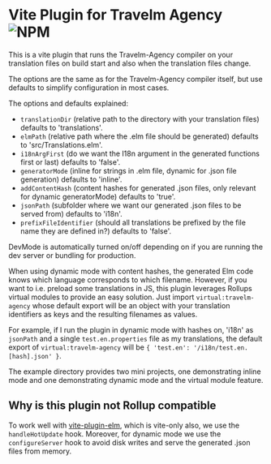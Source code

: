 # Vite Plugin for Travelm Agency ![NPM](https://img.shields.io/npm/v/vite-plugin-travelm-agency)

This is a vite plugin that runs the Travelm-Agency compiler on your translation files
on build start and also when the translation files change.

The options are the same as for the Travelm-Agency compiler itself, but use defaults to simplify configuration in most cases.

The options and defaults explained:

- `translationDir` (relative path to the directory with your translation files) defaults to 'translations'.
- `elmPath` (relative path where the .elm file should be generated) defaults to 'src/Translations.elm'.
- `i18nArgFirst` (do we want the I18n argument in the generated functions first or last) defaults to 'false'.
- `generatorMode` (inline for strings in .elm file, dynamic for .json file generation) defaults to 'inline'.
- `addContentHash` (content hashes for generated .json files, only relevant for dynamic generatorMode) defaults to 'true'.
- `jsonPath` (subfolder where we want our generated .json files to be served from) defaults to 'i18n'.
- `prefixFileIdentifier` (should all translations be prefixed by the file name they are defined in?) defaults to 'false'.

DevMode is automatically turned on/off depending on if you are running the dev server
or bundling for production.

When using dynamic mode with content hashes, the generated Elm code knows which language corresponds to which filename.
However, if you want to i.e. preload some translations in JS, this plugin leverages Rollups virtual modules to provide an easy solution.
Just import `virtual:travelm-agency` whose default export will be an object with your translation identifiers as keys and the
resulting filenames as values.

For example, if I run the plugin in dynamic mode with hashes on, 'i18n' as `jsonPath` and a single `test.en.properties` file
as my translations, the default export of `virtual:travelm-agency` will be
`{ 'test.en': '/i18n/test.en.[hash].json' }`.

The example directory provides two mini projects, one demonstrating inline mode and one demonstrating dynamic mode and the
virtual module feature.

## Why is this plugin not Rollup compatible

To work well with [vite-plugin-elm](https://github.com/hmsk/vite-plugin-elm), which is vite-only also,
we use the `handleHotUpdate` hook. Moreover, for dynamic mode we use the `configureServer` hook to
avoid disk writes and serve the generated .json files from memory.
